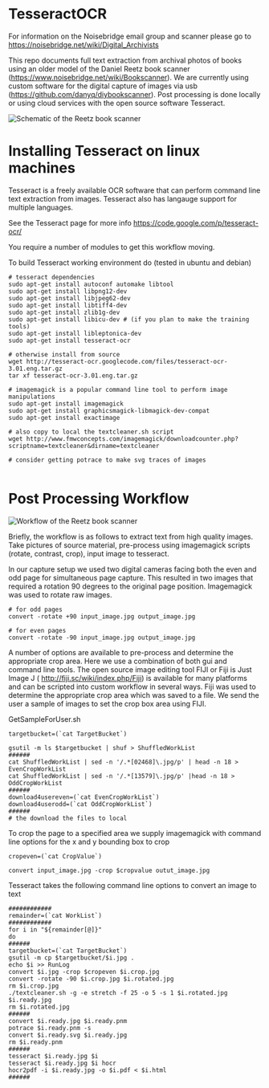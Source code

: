TesseractOCR
============

For information on the Noisebridge email group and scanner please go to https://noisebridge.net/wiki/Digital_Archivists

This repo documents full text extraction from archival photos of books using an older model of the Daniel Reetz book scanner (https://www.noisebridge.net/wiki/Bookscanner). We are currently using custom software for the digital capture of images via usb (https://github.com/danyq/diybookscanner). Post processing is done locally or using cloud services with the open source software Tesseract.

![Schematic of the Reetz book scanner](https://github.com/andrewdefries/TesseractOCR/blob/master/Reetz_Scanner_Schematic.png)

Installing Tesseract on linux machines
======================================

Tesseract is a freely available OCR software that can perform command line text extraction from images. Tesseract also has langauge support for multiple languages. 

See the Tesseract page for more info  https://code.google.com/p/tesseract-ocr/ 

You require a number of modules to get this workflow moving.

To build Tesseract working environment do (tested in ubuntu and debian)
```
# tesseract dependencies
sudo apt-get install autoconf automake libtool
sudo apt-get install libpng12-dev
sudo apt-get install libjpeg62-dev
sudo apt-get install libtiff4-dev
sudo apt-get install zlib1g-dev
sudo apt-get install libicu-dev # (if you plan to make the training tools)
sudo apt-get install libleptonica-dev
sudo apt-get install tesseract-ocr

# otherwise install from source
wget http://tesseract-ocr.googlecode.com/files/tesseract-ocr-3.01.eng.tar.gz
tar xf tesseract-ocr-3.01.eng.tar.gz

# imagemagick is a popular command line tool to perform image manipulations
sudo apt-get install imagemagick
sudo apt-get install graphicsmagick-libmagick-dev-compat
sudo apt-get install exactimage

# also copy to local the textcleaner.sh script
wget http://www.fmwconcepts.com/imagemagick/downloadcounter.php?scriptname=textcleaner&dirname=textcleaner

# consider getting potrace to make svg traces of images
 
```

Post Processing Workflow
========================

![Workflow of the Reetz book scanner](https://github.com/andrewdefries/TesseractOCR/blob/master/ReetzWorkFlow.png)

Briefly, the workflow is as follows to extract text from high quality images. Take pictures of source material, pre-process using imagemagick scripts (rotate, contrast, crop), input image to tesseract. 

In our capture setup we used two digital cameras facing both the even and odd page for simultaneous page capture. This resulted in two images that required a rotation 90 degrees to the original page position. Imagemagick was used to rotate raw images.

```
# for odd pages
convert -rotate +90 input_image.jpg output_image.jpg

# for even pages
convert -rotate -90 input_image.jpg output_image.jpg
```

A number of options are available to pre-process and determine the appropriate crop area. Here we use a combination of both gui and command line tools. The open source image editing tool FIJI or Fiji is Just Image J ( http://fiji.sc/wiki/index.php/Fiji) is available for many platforms and can be scripted into custom workflow in several ways. Fiji was used to determine the appropriate crop area which was saved to a file. We send the user a sample of images to set the crop box area using FIJI.

GetSampleForUser.sh
```
targetbucket=(`cat TargetBucket`)

gsutil -m ls $targetbucket | shuf > ShuffledWorkList
######
cat ShuffledWorkList | sed -n '/.*[02468]\.jpg/p' | head -n 18 > EvenCropWorkList
cat ShuffledWorkList | sed -n '/.*[13579]\.jpg/p' |head -n 18 > OddCropWorkList
######
download4usereven=(`cat EvenCropWorkList`) 
download4userodd=(`cat OddCropWorkList`) 
######
# the download the files to local 
```

To crop the page to a specified area we supply imagemagick with command line options for the x and y bounding box to crop
```
cropeven=(`cat CropValue`)

convert input_image.jpg -crop $cropvalue outut_image.jpg
```

Tesseract takes the following command line options to convert an image to text
```
############
remainder=(`cat WorkList`)
############
for i in "${remainder[@]}"
do
######
targetbucket=(`cat TargetBucket`)
gsutil -m cp $targetbucket/$i.jpg .
echo $i >> RunLog
convert $i.jpg -crop $cropeven $i.crop.jpg 
convert -rotate -90 $i.crop.jpg $i.rotated.jpg
rm $i.crop.jpg
./textcleaner.sh -g -e stretch -f 25 -o 5 -s 1 $i.rotated.jpg $i.ready.jpg
rm $i.rotated.jpg
######
convert $i.ready.jpg $i.ready.pnm
potrace $i.ready.pnm -s
convert $i.ready.svg $i.ready.jpg
rm $i.ready.pnm
######
tesseract $i.ready.jpg $i
tesseract $i.ready.jpg $i hocr
hocr2pdf -i $i.ready.jpg -o $i.pdf < $i.html
######
```

